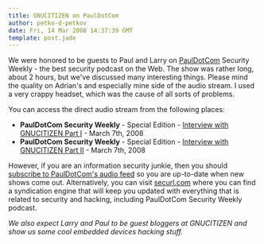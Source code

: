 ```yaml
---
title: GNUCITIZEN on PaulDotCom
author: petko-d-petkov
date: Fri, 14 Mar 2008 14:37:39 GMT
template: post.jade
---
```


We were honored to be guests to Paul and Larry on [PaulDotCom](http://pauldotcom.com/) Security Weekly - the best security podcast on the Web. The show was rather long, about 2 hours, but we've discussed many interesting things. Please mind the quality on Adrian's and especially mine side of the audio stream. I used a very crappy headset, which was the cause of all sorts of problems.

You can access the direct audio stream from the following places:

* **PaulDotCom Security Weekly** - Special Edition - [Interview with GNUCITIZEN Part I](http://media.libsyn.com/media/pauldotcom/pauldotcom-SW-GNUCITIZENpart1.mp3) - March 7th, 2008
* **PaulDotCom Security Weekly** - Special Edition - [Interview with GNUCITIZEN Part II](http://media.libsyn.com/media/pauldotcom/pauldotcom-SW-GNUCITIZENpart2.mp3) - March 7th, 2008

However, if you are an information security junkie, then you should [subscribe to PaulDotCom's audio feed](http://pauldotcom.com/podcast/psw.xml) so you are up-to-date when new shows come out. Alternatively, you can visit [securl.com](http://www.securls.com) where you can find a syndication engine that will keep you updated with everything that is related to security and hacking, including PaulDotCom Security Weekly podcast.

_We also expect Larry and Paul to be guest bloggers at GNUCITIZEN and show us some cool embedded devices hacking stuff._
